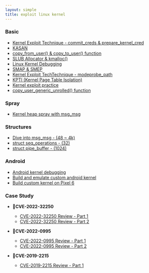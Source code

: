 ```yaml
---
layout: simple
title: exploit linux kernel
---
```





### Basic

- [Kernel Exploit Technique - commit_creds & prepare_kernel_cred](/study/linux_kernel/basic/commit_prepare_creds)
- [KASAN](/study/linux_kernel/basic/KASAN)
- [copy_from_user() & copy_to_user() function](/study/linux_kernel/basic/copy_from_user)
- [SLUB Allocator & kmalloc()](/study/linux_kernel/basic/slub_allocator_kmalloc)
- [Linux Kernel Debugging](/study/linux_kernel/basic/linux_kernel_debuging)
- [SMAP & SMEP](/study/linux_kernel/basic/smap_smep)
- [Kernel Exploit TechTechnique - modeprobe_path](/study/linux_kernel/basic/modprobe_path)
- [KPTI (Kernel Page Table Isolation)](/study/linux_kernel/basic/kpti_trampoline)
- [Kernel exploit practice](/study/linux_kernel/basic/kernel_exploit_practice)
- [copy_user_generic_unrolled() function](/study/linux_kernel/basic/copy_user_generic_unrolled)

### Spray

- [Kernel heap spray with msg_msg](/study/linux_kernel/spray/heap_spray_with_msg_msg)

### Structures

- [Dive into msg_msg - (48 ~ 4k)](/study/linux_kernel/structures/dive_in_to_msg_msg)
- [struct seq_operations - (32)](/study/linux_kernel/structures/seq_operations)
- [struct pipe_buffer - (1024)](/study/linux_kernel/structures/pipe_buffer)

### Android

- [Android kernel debugging](/study/linux_kernel/android/android_kernel_debugging)
- [Build and emulate custom android kernel](/study/linux_kernel/android/build_and_emulate_custom_kernel)
- [Build custom kernel on Pixel 6](/study/linux_kernel/android/build_custom_kernel_on_pixel_6)

### Case Study

- 🐧**CVE-2022-32250**
    - [CVE-2022-32250 Review - Part 1](/study/linux_kernel/case_study/cve_2022_32250)
    - [CVE-2022-32250 Review - Part 2](/study/linux_kernel/case_study/cve_2022_32250_part2)

- 🐧**CVE-2022-0995**
    - [CVE-2022-0995 Review - Part 1](/study/linux_kernel/case_study/cve_2022_0995)
    - [CVE-2022-0995 Review - Part 2](/study/linux_kernel/case_study/cve_2022_0995_part2)

- 📱**CVE-2019-2215**
    - [CVE-2019-2215 Review - Part 1](/study/linux_kernel/case_study/cve_2019_2215)
